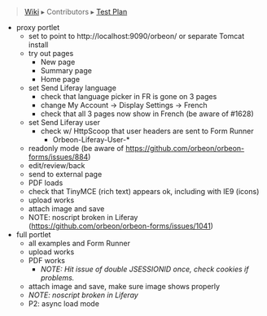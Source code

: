 > [Wiki](Home) ▸ Contributors ▸ [Test Plan](./Contributors-:-Test-Plan)

- proxy portlet
  - set to point to http://localhost:9090/orbeon/ or separate Tomcat install
  - try out pages
    - New page
    - Summary page
    - Home page
  - set Send Liferay language
    - check that language picker in FR is gone on 3 pages
    - change My Account → Display Settings → French
    - check that all 3 pages now show in French (be aware of #1628)
  - set Send Liferay user
    - check w/ HttpScoop that user headers are sent to Form Runner
      - Orbeon-Liferay-User-*
  - readonly mode (be aware of https://github.com/orbeon/orbeon-forms/issues/884)
  - edit/review/back
  - send to external page
  - PDF loads
  - check that TinyMCE (rich text) appears ok, including with IE9 (icons)
  - upload works
  - attach image and save
  - NOTE: noscript broken in Liferay (https://github.com/orbeon/orbeon-forms/issues/1041)
- full portlet
  - all examples and Form Runner
  - upload works
  - PDF works
    - *NOTE: Hit issue of double JSESSIONID once, check cookies if problems.*
  - attach image and save, make sure image shows properly
  - *NOTE: noscript broken in Liferay*
  - P2: async load mode